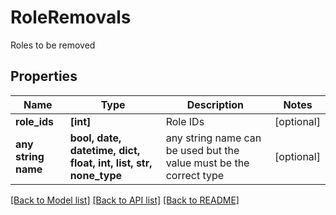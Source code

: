 # RoleRemovals

Roles to be removed

## Properties
Name | Type | Description | Notes
------------ | ------------- | ------------- | -------------
**role_ids** | **[int]** | Role IDs | [optional] 
**any string name** | **bool, date, datetime, dict, float, int, list, str, none_type** | any string name can be used but the value must be the correct type | [optional]

[[Back to Model list]](../README.md#documentation-for-models) [[Back to API list]](../README.md#documentation-for-api-endpoints) [[Back to README]](../README.md)


